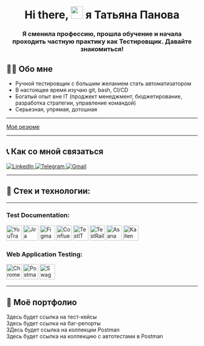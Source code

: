 <h1 align="center"> Hi there, <img src="https://github.com/blackcater/blackcater/raw/main/images/Hi.gif" height="32"/> я Татьяна Панова </h1>
<h3 align="center">   
Я сменила профессию, прошла обучение и начала проходить частную практику как Тестировщик. Давайте знакомиться!</h3>


## 👨‍💻 Обо мне
- Ручной тестировщик с большим желанием стать автоматизатором
- В настоящее время изучаю git, bash, CI/CD
- Богатый опыт вне IT (проджект менеджмент, бюджетирование, разработка стратегии, управление командой)
- Серьезная, упрямая, дотошная

---

[Моё резюме](https://disk.yandex.ru/i/F7SDrwkVScIiSg)

---

## 📞 Как со мной связаться
<p align="left">
<a href="" target="_blank">
<img src="https://img.shields.io/badge/LinkedIn-grey?logo=linkedin&style=for-the-badge&logoColor=white" alt="LinkedIn">
</a>
<a href="https://t.me/otravochka" target="_blank"> <img src="https://img.shields.io/badge/Telegram-grey?logo=telegram&style=for-the-badge&logoColor=white" alt="Telegram">
</a>
<a href="mailto:to.tatiana.panova@gmail.com" target="_blank"><img src="https://img.shields.io/badge/Gmail-grey?logo=gmail&style=for-the-badge&logoColor=white" alt="Gmail">
</a>
</p>

---

## 🚀 Стек и технологии:

---

### Test Documentation:
<div>
  <img src="https://upload.wikimedia.org/wikipedia/commons/thumb/8/8d/YouTrack_Icon.svg/1024px-YouTrack_Icon.svg.png?20200803082248" alt="YouTrack" width="40" height="40">
  <img src="https://cdn.jsdelivr.net/gh/devicons/devicon/icons/jira/jira-original.svg" alt="Jira" width="40" height="40">
  <img src="https://cdn.jsdelivr.net/gh/devicons/devicon/icons/figma/figma-original.svg" alt="Figma" width="40" height="40">
  <img src="./icons/Confluence.svg" alt="Confluence" width="40" height="40">
  <img src="https://docs.testit.software/images/testit_logo_icon_blue.png" alt="TestIT" width="40" height="40">
  <img src="./icons/TestRail.svg" alt="TestRail" width="40" height="40">
  <img src="./icons/Asana.svg" alt="Asana" width="40" height="40">
  <img src="./icons/Kaiten.svg" alt="Kaiten" width="40" height="40">
</div>  

### Web Application Testing:
<div>
  <img src="./icons/ChromeDev.png" alt="Chrome Dev" width="40" height="40">
  <img src="./icons/Postman.png" alt="Postman" width="40" height="40">
  <img src="./icons/Swagger.svg" alt="Swagger" width="40" height="40">
  
<div>

---

## 📁 Моё портфолио
Здесь будет ссылка на тест-кейсы  
Здесь будет ссылка на баг-репорты  
ЗДесь будет ссылка на коллекции Postman  
Здесь будет ссылка на коллекцию с автотестами в Postman
